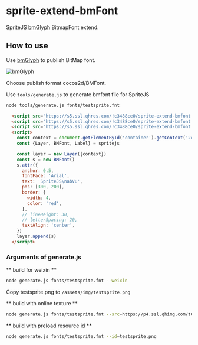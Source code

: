 # sprite-extend-bmFont

SpriteJS [bmGlyph](https://www.bmglyph.com/) BitmapFont extend.

## How to use

Use [bmGlyph](https://www.bmglyph.com/) to publish BitMap font.

![bmGlyph](https://p1.ssl.qhimg.com/t01250012696697463d.png)

Choose publish format cocos2d/BMFont.

Use `tools/generate.js` to generate bmfont file for SpriteJS

```bash
node tools/generate.js fonts/testsprite.fnt
```

```html
  <script src="https://s5.ssl.qhres.com/!c3488ce0/sprite-extend-bmfont.js"></script>
  <script src="https://s5.ssl.qhres.com/!c3488ce0/sprite-extend-bmfont.js"></script>
  <script src="https://s5.ssl.qhres.com/!c3488ce0/sprite-extend-bmfont.js"></script>
  <script>
    const context = document.getElementById('container').getContext('2d')
    const {Layer, BMFont, Label} = spritejs

    const layer = new Layer({context})
    const s = new BMFont()
    s.attr({
      anchor: 0.5,
      fontFace: 'Arial',
      text: 'SpriteJS\nabVu',
      pos: [300, 200],
      border: {
        width: 4,
        color: 'red',
      },
      // lineHeight: 30,
      // letterSpacing: 20,
      textAlign: 'center',
    })
    layer.append(s)
  </script>
```

### Arguments of generate.js

** build for weixin **

```bash
node generate.js fonts/testsprite.fnt --weixin
```

Copy testsprite.png to `/assets/img/testsprite.png`

** build with online texture **

```bash
node generate.js fonts/testsprite.fnt --src=https://p4.ssl.qhimg.com/t016ec624e084e49c16.png
```

** build with preload resource id **

```bash
node generate.js fonts/testsprite.fnt --id=testsprite.png
```
